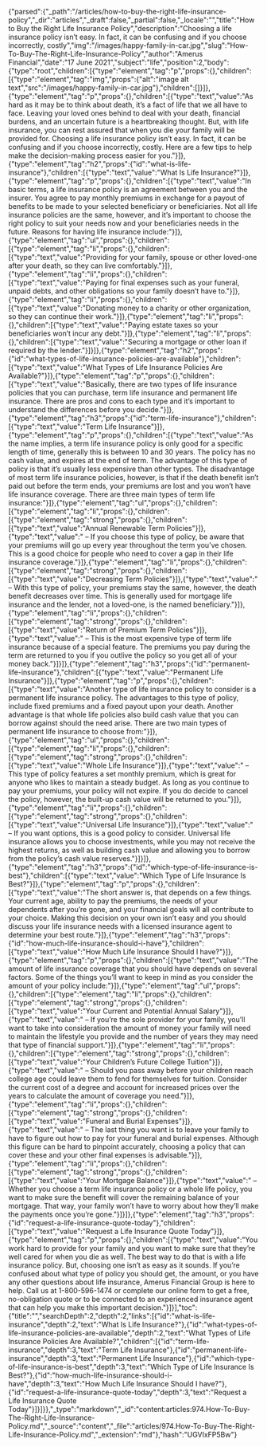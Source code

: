 {"parsed":{"_path":"/articles/how-to-buy-the-right-life-insurance-policy","_dir":"articles","_draft":false,"_partial":false,"_locale":"","title":"How to Buy the Right Life Insurance Policy","description":"Choosing a life insurance policy isn’t easy. In fact, it can be confusing and if you choose incorrectly, costly","img":"/images/happy-family-in-car.jpg","slug":"How-To-Buy-The-Right-Life-Insurance-Policy","author":"Amerus Financial","date":"17 June 2021","subject":"life","position":2,"body":{"type":"root","children":[{"type":"element","tag":"p","props":{},"children":[{"type":"element","tag":"img","props":{"alt":"image alt text","src":"/images/happy-family-in-car.jpg"},"children":[]}]},{"type":"element","tag":"p","props":{},"children":[{"type":"text","value":"As hard as it may be to think about death, it’s a fact of life that we all have to face. Leaving your loved ones behind to deal with your death, financial burdens, and an uncertain future is a heartbreaking thought. But, with life insurance, you can rest assured that when you die your family will be provided for. Choosing a life insurance policy isn’t easy. In fact, it can be confusing and if you choose incorrectly, costly. Here are a few tips to help make the decision-making process easier for you."}]},{"type":"element","tag":"h2","props":{"id":"what-is-life-insurance"},"children":[{"type":"text","value":"What Is Life Insurance?"}]},{"type":"element","tag":"p","props":{},"children":[{"type":"text","value":"In basic terms, a life insurance policy is an agreement between you and the insurer. You agree to pay monthly premiums in exchange for a payout of benefits to be made to your selected beneficiary or beneficiaries. Not all life insurance policies are the same, however, and it’s important to choose the right policy to suit your needs now and your beneficiaries needs in the future. Reasons for having life insurance include:"}]},{"type":"element","tag":"ul","props":{},"children":[{"type":"element","tag":"li","props":{},"children":[{"type":"text","value":"Providing for your family, spouse or other loved-one after your death, so they can live comfortably."}]},{"type":"element","tag":"li","props":{},"children":[{"type":"text","value":"Paying for final expenses such as your funeral, unpaid debts, and other obligations so your family doesn’t have to."}]},{"type":"element","tag":"li","props":{},"children":[{"type":"text","value":"Donating money to a charity or other organization, so they can continue their work."}]},{"type":"element","tag":"li","props":{},"children":[{"type":"text","value":"Paying estate taxes so your beneficiaries won’t incur any debt."}]},{"type":"element","tag":"li","props":{},"children":[{"type":"text","value":"Securing a mortgage or other loan if required by the lender."}]}]},{"type":"element","tag":"h2","props":{"id":"what-types-of-life-insurance-policies-are-available"},"children":[{"type":"text","value":"What Types of Life Insurance Policies Are Available?"}]},{"type":"element","tag":"p","props":{},"children":[{"type":"text","value":"Basically, there are two types of life insurance policies that you can purchase, term life insurance and permanent life insurance. There are pros and cons to each type and it’s important to understand the differences before you decide."}]},{"type":"element","tag":"h3","props":{"id":"term-life-insurance"},"children":[{"type":"text","value":"Term Life Insurance"}]},{"type":"element","tag":"p","props":{},"children":[{"type":"text","value":"As the name implies, a term life insurance policy is only good for a specific length of time, generally this is between 10 and 30 years. The policy has no cash value, and expires at the end of term. The advantage of this type of policy is that it’s usually less expensive than other types. The disadvantage of most term life insurance policies, however, is that if the death benefit isn’t paid out before the term ends, your premiums are lost and you won’t have life insurance coverage. There are three main types of term life insurance:"}]},{"type":"element","tag":"ul","props":{},"children":[{"type":"element","tag":"li","props":{},"children":[{"type":"element","tag":"strong","props":{},"children":[{"type":"text","value":"Annual Renewable Term Policies"}]},{"type":"text","value":" – If you choose this type of policy, be aware that your premiums will go up every year throughout the term you’ve chosen. This is a good choice for people who need to cover a gap in their life insurance coverage."}]},{"type":"element","tag":"li","props":{},"children":[{"type":"element","tag":"strong","props":{},"children":[{"type":"text","value":"Decreasing Term Policies"}]},{"type":"text","value":" – With this type of policy, your premiums stay the same, however, the death benefit decreases over time. This is generally used for mortgage life insurance and the lender, not a loved-one, is the named beneficiary."}]},{"type":"element","tag":"li","props":{},"children":[{"type":"element","tag":"strong","props":{},"children":[{"type":"text","value":"Return of Premium Term Policies"}]},{"type":"text","value":" – This is the most expensive type of term life insurance because of a special feature. The premiums you pay during the term are returned to you if you outlive the policy so you get all of your money back."}]}]},{"type":"element","tag":"h3","props":{"id":"permanent-life-insurance"},"children":[{"type":"text","value":"Permanent Life Insurance"}]},{"type":"element","tag":"p","props":{},"children":[{"type":"text","value":"Another type of life insurance policy to consider is a permanent life insurance policy. The advantages to this type of policy, include fixed premiums and a fixed payout upon your death. Another advantage is that whole life policies also build cash value that you can borrow against should the need arise. There are two main types of permanent life insurance to choose from:"}]},{"type":"element","tag":"ul","props":{},"children":[{"type":"element","tag":"li","props":{},"children":[{"type":"element","tag":"strong","props":{},"children":[{"type":"text","value":"Whole Life Insurance"}]},{"type":"text","value":" – This type of policy features a set monthly premium, which is great for anyone who likes to maintain a steady budget. As long as you continue to pay your premiums, your policy will not expire. If you do decide to cancel the policy, however, the built-up cash value will be returned to you."}]},{"type":"element","tag":"li","props":{},"children":[{"type":"element","tag":"strong","props":{},"children":[{"type":"text","value":"Universal Life Insurance"}]},{"type":"text","value":" – If you want options, this is a good policy to consider. Universal life insurance allows you to choose investments, while you may not receive the highest returns, as well as building cash value and allowing you to borrow from the policy’s cash value reserves."}]}]},{"type":"element","tag":"h3","props":{"id":"which-type-of-life-insurance-is-best"},"children":[{"type":"text","value":"Which Type of Life Insurance Is Best?"}]},{"type":"element","tag":"p","props":{},"children":[{"type":"text","value":"The short answer is, that depends on a few things. Your current age, ability to pay the premiums, the needs of your dependents after you’re gone, and your financial goals will all contribute to your choice. Making this decision on your own isn’t easy and you should discuss your life insurance needs with a licensed insurance agent to determine your best route."}]},{"type":"element","tag":"h3","props":{"id":"how-much-life-insurance-should-i-have"},"children":[{"type":"text","value":"How Much Life Insurance Should I have?"}]},{"type":"element","tag":"p","props":{},"children":[{"type":"text","value":"The amount of life insurance coverage that you should have depends on several factors. Some of the things you’ll want to keep in mind as you consider the amount of your policy include:"}]},{"type":"element","tag":"ul","props":{},"children":[{"type":"element","tag":"li","props":{},"children":[{"type":"element","tag":"strong","props":{},"children":[{"type":"text","value":"Your Current and Potential Annual Salary"}]},{"type":"text","value":" – If you’re the sole provider for your family, you’ll want to take into consideration the amount of money your family will need to maintain the lifestyle you provide and the number of years they may need that type of financial support."}]},{"type":"element","tag":"li","props":{},"children":[{"type":"element","tag":"strong","props":{},"children":[{"type":"text","value":"Your Children’s Future College Tuition"}]},{"type":"text","value":" – Should you pass away before your children reach college age could leave them to fend for themselves for tuition. Consider the current cost of a degree and account for increased prices over the years to calculate the amount of coverage you need."}]},{"type":"element","tag":"li","props":{},"children":[{"type":"element","tag":"strong","props":{},"children":[{"type":"text","value":"Funeral and Burial Expenses"}]},{"type":"text","value":" – The last thing you want is to leave your family to have to figure out how to pay for your funeral and burial expenses. Although this figure can be hard to pinpoint accurately, choosing a policy that can cover these and your other final expenses is advisable."}]},{"type":"element","tag":"li","props":{},"children":[{"type":"element","tag":"strong","props":{},"children":[{"type":"text","value":"Your Mortgage Balance"}]},{"type":"text","value":" – Whether you choose a term life insurance policy or a whole life policy, you want to make sure the benefit will cover the remaining balance of your mortgage. That way, your family won’t have to worry about how they’ll make the payments once you’re gone."}]}]},{"type":"element","tag":"h3","props":{"id":"request-a-life-insurance-quote-today"},"children":[{"type":"text","value":"Request a Life Insurance Quote Today"}]},{"type":"element","tag":"p","props":{},"children":[{"type":"text","value":"You work hard to provide for your family and you want to make sure that they’re well cared for when you die as well. The best way to do that is with a life insurance policy. But, choosing one isn’t as easy as it sounds. If you’re confused about what type of policy you should get, the amount, or you have any other questions about life insurance, Amerus Financial Group is here to help. Call us at 1-800-596-1474 or complete our online form to get a free, no-obligation quote or to be connected to an experienced insurance agent that can help you make this important decision."}]}],"toc":{"title":"","searchDepth":2,"depth":2,"links":[{"id":"what-is-life-insurance","depth":2,"text":"What Is Life Insurance?"},{"id":"what-types-of-life-insurance-policies-are-available","depth":2,"text":"What Types of Life Insurance Policies Are Available?","children":[{"id":"term-life-insurance","depth":3,"text":"Term Life Insurance"},{"id":"permanent-life-insurance","depth":3,"text":"Permanent Life Insurance"},{"id":"which-type-of-life-insurance-is-best","depth":3,"text":"Which Type of Life Insurance Is Best?"},{"id":"how-much-life-insurance-should-i-have","depth":3,"text":"How Much Life Insurance Should I have?"},{"id":"request-a-life-insurance-quote-today","depth":3,"text":"Request a Life Insurance Quote Today"}]}]}},"_type":"markdown","_id":"content:articles:974.How-To-Buy-The-Right-Life-Insurance-Policy.md","_source":"content","_file":"articles/974.How-To-Buy-The-Right-Life-Insurance-Policy.md","_extension":"md"},"hash":"UGVIxFP5Bw"}